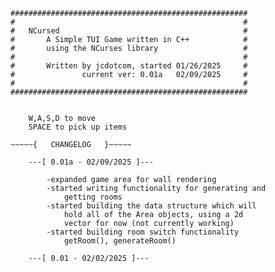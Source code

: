 
    #####################################################
    #                                                   #
    #   NCursed                                         #
    #       A Simple TUI Game written in C++            #
    #       using the NCurses library                   #
    #                                                   #
    #       Written by jcdotcom, started 01/26/2025     #
    #               current ver: 0.01a   02/09/2025     #
    #                                                   #
    #####################################################


~~~~~{   HELP   }~~~~~

    W,A,S,D to move
    SPACE to pick up items

~~~~~{   CHANGELOG   }~~~~~

    ---[ 0.01a - 02/09/2025 ]---

        -expanded game area for wall rendering
        -started writing functionality for generating and 
            getting rooms
        -started building the data structure which will 
            hold all of the Area objects, using a 2d 
            vector for now (not currently working)
        -started building room switch functionality
            getRoom(), generateRoom()

    ---[ 0.01 - 02/02/2025 ]---

